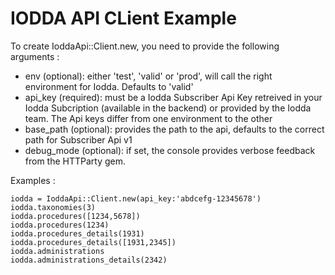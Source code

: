 # IODDA API CLient Example


 To create IoddaApi::Client.new, you need to provide the following arguments :
  * env (optional): either 'test', 'valid' or 'prod', will call the right environment for Iodda. Defaults to 'valid'
  * api_key (required): must be a Iodda Subscriber Api Key retreived in your Iodda Subcription (available in the backend) or provided by the Iodda team. The Api keys differ from one environment to the other
  * base_path (optional): provides the path to the api, defaults to the correct path for Subscriber Api v1
  * debug_mode (optional): if set, the console provides verbose feedback from the HTTParty gem. 

Examples :

	iodda = IoddaApi::Client.new(api_key:'abdcefg-12345678')
	iodda.taxonomies(3)
	iodda.procedures([1234,5678])
	iodda.procedures(1234)
	iodda.procedures_details(1931)
	iodda.procedures_details([1931,2345])
	iodda.administrations
	iodda.administrations_details(2342)
